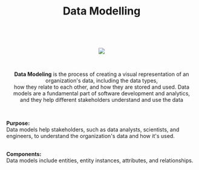 # <p align="center"> Data Modelling</p> <br>
<p align="center"> <img src = "https://sarasanalytics.com/wp-content/uploads/2022/07/Data-Modeling-Best-Practices.jpg"></p> <br>

<p align="center" > <b>Data Modeling</b> is the process of creating a visual representation of an organization's data, including the data types, <br> how they relate to each other, and how they are stored and used. Data models are a fundamental part of software development and analytics, <br> and they help different stakeholders understand and use the data </p> <br>

<p><b>Purpose:</b> <br>
Data models help stakeholders, such as data analysts, scientists, and engineers, to understand the organization's data and how it's used. <br><br>
 
<b>Components:</b> <br>
Data models include entities, entity instances, attributes, and relationships. <br><br>
 
